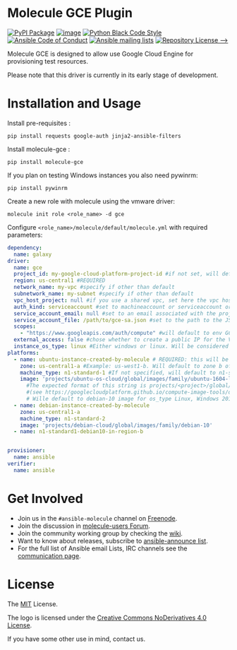 # Molecule GCE Plugin
[![PyPI Package][]][1] [![image][]][2] [![Python Black Code Style][]][3] [![Ansible Code of Conduct][]][4] [![Ansible mailing lists][]][5] [![Repository License -->][]][6]

  [PyPI Package]: https://badge.fury.io/py/molecule-gce.svg
  [1]: https://badge.fury.io/py/molecule-gce
  [image]: https://zuul-ci.org/gated.svg
  [2]: https://dashboard.zuul.ansible.com/t/ansible/builds?project=ansible-community/molecule-gce
  [Python Black Code Style]: https://img.shields.io/badge/code%20style-black-000000.svg
  [3]: https://github.com/python/black
  [Ansible Code of Conduct]: https://img.shields.io/badge/Code%20of%20Conduct-Ansible-silver.svg
  [4]: https://docs.ansible.com/ansible/latest/community/code_of_conduct.html
  [Ansible mailing lists]: https://img.shields.io/badge/Mailing%20lists-Ansible-orange.svg
  [5]: https://docs.ansible.com/ansible/latest/community/communication.html#mailing-list-information
  [Repository License -->]: https://img.shields.io/badge/license-MIT-brightgreen.svg
  [6]: LICENSE

Molecule GCE is designed to allow use Google Cloud Engine for
provisioning test resources.

Please note that this driver is currently in its early stage of development.

# Installation and Usage

Install pre-requisites :
```
pip install requests google-auth jinja2-ansible-filters
```

Install molecule-gce :
```
pip install molecule-gce
```

If you plan on testing Windows instances you also need pywinrm:
```
pip install pywinrm
```

Create a new role with molecule using the vmware driver:
```
molecule init role <role_name> -d gce
```

Configure `<role_name>/molecule/default/molecule.yml` with required parameters:

```yaml
dependency:
  name: galaxy
driver:
  name: gce
  project_id: my-google-cloud-platform-project-id #if not set, will default to env GCE_PROJECT_ID
  region: us-central1 #REQUIRED
  network_name: my-vpc #specify if other than default
  subnetwork_name: my-subnet #specify if other than default
  vpc_host_project: null #if you use a shared vpc, set here the vpc host project. In that case, your GCP user needs the necessary permissions in the host project, see https://cloud.google.com/vpc/docs/shared-vpc#iam_in_shared_vpc
  auth_kind: serviceaccount #set to machineaccount or serviceaccount or application - if set to null will read env GCP_AUTH_KIND
  service_account_email: null #set to an email associated with the project - if set to null, will default to GCP_SERVICE_ACCOUNT_EMAIL. Should not be set if using auth_kind serviceaccount.
  service_account_file: /path/to/gce-sa.json #set to the path to the JSON credentials file - if set to null, will default to env GCP_SERVICE_ACCOUNT_FILE
  scopes: 
    - "https://www.googleapis.com/auth/compute" #will default to env GCP_SCOPES, https://www.googleapis.com/auth/compute is the minimum required scope.
  external_access: false #chose whether to create a public IP for the VM or not - default is private IP only
  instance_os_type: linux #Either windows or linux. Will be considered linux by default. You can NOT mix Windows and Linux VMs in the same scenario.
platforms:
  - name: ubuntu-instance-created-by-molecule # REQUIRED: this will be your VM name
    zone: us-central1-a #Example: us-west1-b. Will default to zone b of region defined in driver (some regions do not have a zone-a)
    machine_type: n1-standard-1 #If not specified, will default to n1-standard-1
    image: 'projects/ubuntu-os-cloud/global/images/family/ubuntu-1604-lts' #Points to an image, you can get a list of available images with command 'gcloud compute images list'. 
      #The expected format of this string is projects/<project>/global/images/family/<family-name> 
      #(see https://googlecloudplatform.github.io/compute-image-tools/daisy-automating-image-creation.html)
      # Wille default to debian-10 image for os_type Linux, Windows 2019 for os_type Windows
  - name: debian-instance-created-by-molecule
    zone: us-central1-a
    machine_type: n1-standard-2
    image: 'projects/debian-cloud/global/images/family/debian-10' 
  - name: n1-standard1-debian10-in-region-b


provisioner:
  name: ansible
verifier:
  name: ansible
```

# Get Involved

* Join us in the ``#ansible-molecule`` channel on [Freenode](https://freenode.net).
* Join the discussion in [molecule-users Forum](https://groups.google.com/forum/#!forum/molecule-users).
* Join the community working group by checking the [wiki](https://github.com/ansible/community/wiki/Molecule).
* Want to know about releases, subscribe to [ansible-announce list](https://groups.google.com/group/ansible-announce).
* For the full list of Ansible email Lists, IRC channels see the
  [communication page](https://docs.ansible.com/ansible/latest/community/communication.html).

# License

The [MIT](https://github.com/sky-joker/molecule-vmware/blob/master/LICENSE) License.

The logo is licensed under the [Creative Commons NoDerivatives 4.0 License](https://creativecommons.org/licenses/by-nd/4.0/).

If you have some other use in mind, contact us.
